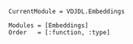 ```@meta
CurrentModule = VDJDL.Embeddings
```

```@autodocs
Modules = [Embeddings]
Order   = [:function, :type]
```
